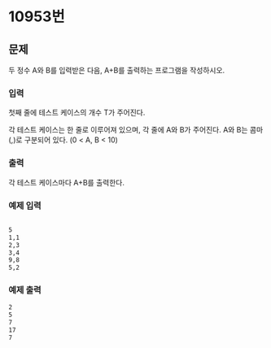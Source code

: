 
# 10953번 

## 문제 

두 정수 A와 B를 입력받은 다음, A+B를 출력하는 프로그램을 작성하시오.



### 입력 
첫째 줄에 테스트 케이스의 개수 T가 주어진다.

각 테스트 케이스는 한 줄로 이루어져 있으며, 각 줄에 A와 B가 주어진다. A와 B는 콤마(,)로 구분되어 있다. (0 < A, B < 10)

### 출력 
각 테스트 케이스마다 A+B를 출력한다.





### 예제 입력 


```bash

5
1,1
2,3
3,4
9,8
5,2
```

### 예제 출력 

```bash
2
5
7
17
7

```


